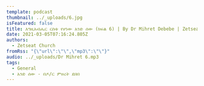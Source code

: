 ```yaml
---
template: podcast
thumbnail: ../_uploads/6.jpg
isFeatured: false
title: እግዚአብሔር ርስቱ የሆነው አንድ ሰው (ክፍል 6) | By Dr Mihret Debebe | Zetseat Church
date: 2021-03-05T07:16:24.805Z
authors:
  - Zetseat Church
fromRss: "{\"url\":\"\",\"mp3\":\"\"}"
audio: ../_uploads/Dr Mihret 6.mp3
tags:
  - General
  - አንድ ሰው - በዶ/ር ምሀረት ደበበ
---
```

